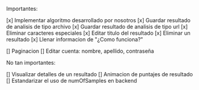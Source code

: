 Importantes:

[x] Implementar algoritmo desarrollado por nosotros
[x] Guardar resultado de analisis de tipo archivo
[x] Guardar resultado de analisis de tipo url
[x] Eliminar caracteres especiales
[x] Editar titulo del resultado
[x] Eliminar un resultado
[x] Llenar informacion de "¿Como funciona?"

[] Paginacion
[] Editar cuenta: nombre, apellido, contraseña

No tan importantes:

[] Visualizar detalles de un resultado
[] Animacion de puntajes de resultado
[] Estandarizar el uso de numOfSamples en backend

